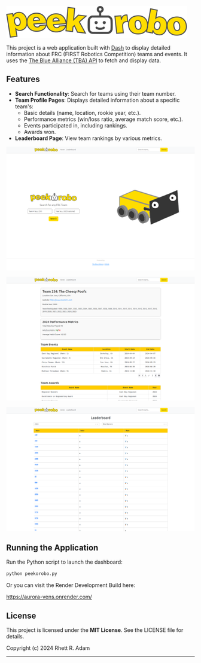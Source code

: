 ![Logo](assets/logo.png)

This project is a web application built with [Dash](https://dash.plotly.com/) to display detailed information about FRC (FIRST Robotics Competition) teams and events. It uses the [The Blue Alliance (TBA) API](https://www.thebluealliance.com/apidocs/v3) to fetch and display data.

## Features

- **Search Functionality**: Search for teams using their team number.
- **Team Profile Pages**: Displays detailed information about a specific team's:
  - Basic details (name, location, rookie year, etc.).
  - Performance metrics (win/loss ratio, average match score, etc.).
  - Events participated in, including rankings.
  - Awards won.
- **Leaderboard Page**: View team rankings by various metrics.


![Home](assets/1.png)


![Data](assets/2.png)


![Leaderboard](assets/3.png)


## **Running the Application**

Run the Python script to launch the dashboard:

```bash
python peekorobo.py
```

Or you can visit the Render Development Build here:

https://aurora-vens.onrender.com/

## **License**

This project is licensed under the **MIT License**. See the LICENSE file for details.

Copyright (c) 2024 Rhett R. Adam

---